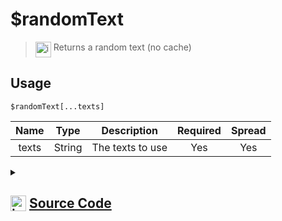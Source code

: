 # $randomText
> <img align="top" src="https://upload.wikimedia.org/wikipedia/commons/thumb/e/e4/Infobox_info_icon.svg/160px-Infobox_info_icon.svg.png?20150409153300" alt="image" width="25" height="auto"> Returns a random text (no cache)
## Usage
```
$randomText[...texts]
```
| Name | Type | Description | Required | Spread
| :---: | :---: | :---: | :---: | :---: |
texts | String | The texts to use | Yes | Yes
<details>
<summary>
    
## <img align="top" src="https://cdn4.iconfinder.com/data/icons/iconsimple-logotypes/512/github-512.png" alt="image" width="25" height="auto">  [Source Code](https://github.com/tryforge/ForgeScript-V2/blob/main/src/native/randomText.ts)
    
</summary>
    
```ts
import { ArgType, NativeFunction, Return } from "../structures"

export default new NativeFunction({
    name: "$randomText",
    version: "1.0.0",
    description: "Returns a random text (no cache)",
    unwrap: true,
    brackets: true,
    args: [
        {
            name: "texts",
            description: "The texts to use",
            rest: true,
            required: true,
            type: ArgType.String,
        },
    ],
    execute(ctx, [texts]) {
        const rnd = texts[Math.floor(Math.random() * texts.length)]
        return Return.success(rnd)
    },
})

```
    
</details>